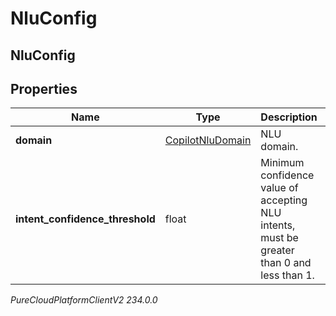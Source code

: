 # NluConfig

## NluConfig

## Properties

|Name | Type | Description | Notes|
|------------ | ------------- | ------------- | -------------|
| **domain** | [CopilotNluDomain](CopilotNluDomain) | NLU domain. | |
| **intent_confidence_threshold** | float | Minimum confidence value of accepting NLU intents, must be greater than 0 and less than 1. | |



_PureCloudPlatformClientV2 234.0.0_
